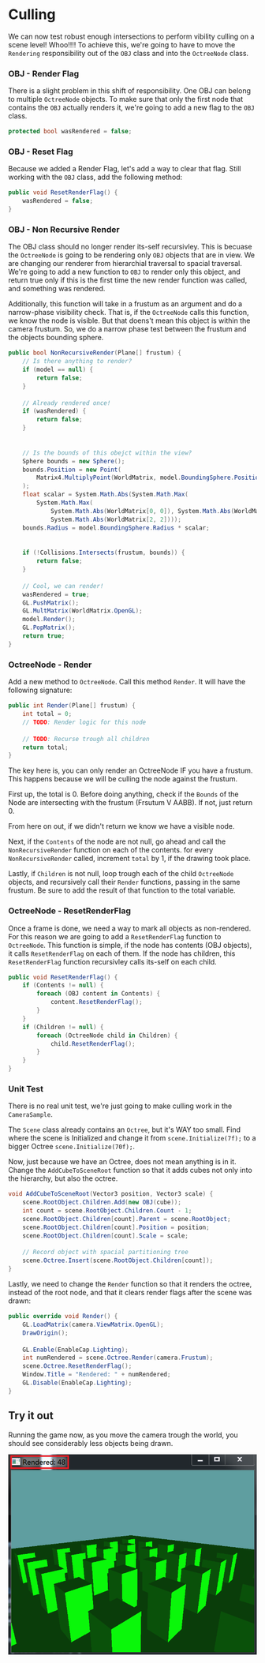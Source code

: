 # Culling

We can now test robust enough intersections to perform vibility culling on a scene level! Whoo!!!! To achieve this, we're going to have to move the ```Rendering``` responsibility out of the ```OBJ``` class and into the ```OctreeNode``` class.

### OBJ - Render Flag

There is a slight problem in this shift of responsibility. One OBJ can belong to multiple ```OctreeNode``` objects. To make sure that only the first node that contains the ```OBJ``` actually renders it, we're going to add a new flag to the ```OBJ``` class.


```cs
protected bool wasRendered = false;
```

### OBJ - Reset Flag

Because we added a Render Flag, let's add a way to clear that flag. Still working with the ```OBJ``` class, add the following method:

```cs
public void ResetRenderFlag() {
    wasRendered = false;
}
```

### OBJ - Non Recursive Render 

The OBJ class should no longer render its-self recursivley. This is becuase the ```OctreeNode``` is going to be rendering only ```OBJ``` objects that are in view. We are changing our renderer from hierarchial traversal to spacial traversal. We're going to add a new function to ```OBJ``` to render only this object, and return true only if this is the first time the new render function was called, and something was rendered.

Additionally, this function will take in a frustum as an argument and do a narrow-phase visibility check. That is, if the ```OctreeNode``` calls this function, we know the node is visible. But that doens't mean this object is within the camera frustum. So, we do a narrow phase test between the frustum and the objects bounding sphere.

```cs
public bool NonRecursiveRender(Plane[] frustum) {
    // Is there anything to render?
    if (model == null) {
        return false;
    }

    // Already rendered once!
    if (wasRendered) {
        return false;
    }


    // Is the bounds of this obejct within the view?
    Sphere bounds = new Sphere();
    bounds.Position = new Point(
        Matrix4.MultiplyPoint(WorldMatrix, model.BoundingSphere.Position.ToVector())
    );
    float scalar = System.Math.Abs(System.Math.Max(
        System.Math.Max(
            System.Math.Abs(WorldMatrix[0, 0]), System.Math.Abs(WorldMatrix[1, 1])),
            System.Math.Abs(WorldMatrix[2, 2])));
    bounds.Radius = model.BoundingSphere.Radius * scalar;
           

    if (!Collisions.Intersects(frustum, bounds)) {
        return false;
    }

    // Cool, we can render!
    wasRendered = true;
    GL.PushMatrix();
    GL.MultMatrix(WorldMatrix.OpenGL);
    model.Render();
    GL.PopMatrix();
    return true;
}
```

### OctreeNode - Render

Add a new method to ```OctreeNode```. Call this method ```Render```. It will have the following signature:

```cs
public int Render(Plane[] frustum) {
    int total = 0;
    // TODO: Render logic for this node
    
    // TODO: Recurse trough all children
    return total;
}
```

The key here is, you can only render an OctreeNode IF you have a frustum. This happens because we will be culling the node against the frustum.

First up, the total is 0. Before doing anything, check if the ```Bounds``` of the Node are intersecting with the frustum (Frsutum V AABB). If not, just return 0.

From here on out, if we didn't return we know we have a visible node.

Next, if the ```Contents``` of the node are not null, go ahead and call the ```NonRecursiveRender``` function on each of the contents. for every ```NonRecursiveRender``` called, increment ```total``` by 1, if the drawing took place.

Lastly, if ```Children``` is not null, loop trough each of the child ```OctreeNode``` objects, and recursively call their ```Render``` functions, passing in the same frustum. Be sure to add the result of that function to the total variable.

### OctreeNode - ResetRenderFlag

Once a frame is done, we need a way to mark all objects as non-rendered. For this reason we are going to add a ```ResetRenderFlag``` function to ```OctreeNode```. This function is simple, if the node has contents (OBJ objects), it calls ```ResetRenderFlag``` on each of them. If the node has children, this ```ResetRenderFlag``` function recursivley calls its-self on each child.

```cs
public void ResetRenderFlag() {
    if (Contents != null) {
        foreach (OBJ content in Contents) {
            content.ResetRenderFlag();
        }
    }
    if (Children != null) {
        foreach (OctreeNode child in Children) {
            child.ResetRenderFlag();
        }
    }
}
```


### Unit Test

There is no real unit test, we're just going to make culling work in the ```CameraSample```.

The ```Scene``` class already contains an ```Octree```, but it's WAY too small. Find where the scene is Initialized and change it from ```scene.Initialize(7f);``` to a bigger Octree ```scene.Initialize(70f);```.

Now, just because we have an Octree, does not mean anything is in it. Change the ```AddCubeToSceneRoot``` function so that it adds cubes not only into the hierarchy, but also the octree.

```cs
void AddCubeToSceneRoot(Vector3 position, Vector3 scale) {
    scene.RootObject.Children.Add(new OBJ(cube));
    int count = scene.RootObject.Children.Count - 1;
    scene.RootObject.Children[count].Parent = scene.RootObject;
    scene.RootObject.Children[count].Position = position;
    scene.RootObject.Children[count].Scale = scale;

    // Record object with spacial partitioning tree
    scene.Octree.Insert(scene.RootObject.Children[count]);
}
```

Lastly, we need to change the ```Render``` function so that it renders the octree, instead of the root node, and that it clears render flags after the scene was drawn:

```cs
public override void Render() {
    GL.LoadMatrix(camera.ViewMatrix.OpenGL);
    DrawOrigin();

    GL.Enable(EnableCap.Lighting);
    int numRendered = scene.Octree.Render(camera.Frustum);
    scene.Octree.ResetRenderFlag();
    Window.Title = "Rendered: " + numRendered;
    GL.Disable(EnableCap.Lighting);
}
```

## Try it out
Running the game now, as you move the camera trough the world, you should see considerably less objects being drawn.

![FINAL](num_rendered_001.png)